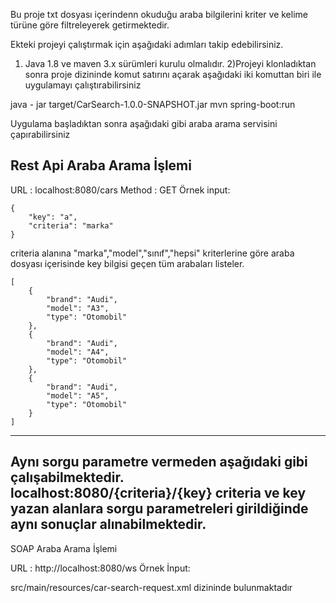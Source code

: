 Bu proje txt dosyası içerindenn okuduğu araba bilgilerini kriter ve kelime türüne göre filtreleyerek getirmektedir.

Ekteki projeyi çalıştırmak için aşağıdaki adımları takip edebilirsiniz.

1) Java 1.8 ve maven 3.x sürümleri kurulu olmalıdır.
2)Projeyi klonladıktan sonra proje dizininde komut satırını açarak aşağıdaki iki komuttan biri ile uygulamayı çalıştırabilirsiniz

java - jar target/CarSearch-1.0.0-SNAPSHOT.jar
mvn spring-boot:run
 
Uygulama başladıktan sonra aşağıdaki gibi araba arama servisini çapırabilirsiniz

Rest Api Araba Arama İşlemi
----------------------------------------------------------------------------------------
URL : localhost:8080/cars
Method : GET
Örnek input:

```
{
    "key": "a",
    "criteria": "marka"
}
```
criteria alanına "marka","model","sınıf","hepsi" kriterlerine göre araba dosyası içerisinde key bilgisi geçen tüm arabaları listeler.

```
[
    {
        "brand": "Audi",
        "model": "A3",
        "type": "Otomobil"
    },
    {
        "brand": "Audi",
        "model": "A4",
        "type": "Otomobil"
    },
    {
        "brand": "Audi",
        "model": "A5",
        "type": "Otomobil"
    }
]
```
----------------------------------------------------------------------------------------
Aynı sorgu parametre vermeden aşağıdaki gibi çalışabilmektedir.
localhost:8080/{criteria}/{key}
criteria ve key yazan alanlara sorgu parametreleri girildiğinde aynı sonuçlar alınabilmektedir.
----------------------------------------------------------------------------------------
SOAP Araba Arama İşlemi

URL : http://localhost:8080/ws
Örnek İnput:

src/main/resources/car-search-request.xml dizininde bulunmaktadır
